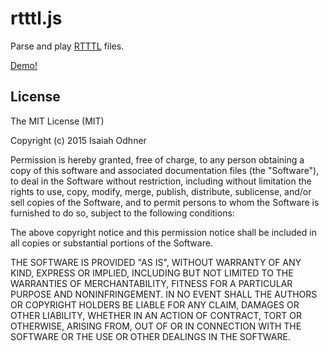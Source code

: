 
# rtttl.js

Parse and play [RTTTL](RTTTL.md) files.

[Demo!](http://AndresA-PIXEL.github.io/rtttl.js/)

<!--
## Usage

	npm install ringtone

or

	<script src="ringtone.js">

and then

	var ringtone = new Ringtone("Never Go:d=4,o=6,b=125:g#5, a#5, c#5, a#5, 8f.5, 8f.5, d#.5, g#5, a#5, c#5, a#5, 8d#.5, 8d#.5, 8c#.5, c5, 8a#5, g#5, a#5, c#5, a#5, c#5, 8d#5, 8c.5, a#5, g#5, 8g#5, 8d#5, 8c#5, 2c#5, g#5, a#5, c#5, a#5, f5, 8f5, d#.5, g#5, a#5, c#5, a#5, g#5, 8c#5, 8c#.5, c5, 8a#5, g#5, a#5, c#5, a#5, c#5, 8d#5, 8c.5, a#5, g#5, 8g#5, d#5, c#5");

or

	var custom = new Ringtone()
		.defaultNoteLengthFraction(4)
		.defaultOctave(6)
		.tempo(125)
		.note(...)
		.note(...)
		.rest()
		.note(...)
		.name("Something");
	var rtttl = custom.toString();
-->


## License

The MIT License (MIT)

Copyright (c) 2015 Isaiah Odhner

Permission is hereby granted, free of charge, to any person obtaining a copy
of this software and associated documentation files (the "Software"), to deal
in the Software without restriction, including without limitation the rights
to use, copy, modify, merge, publish, distribute, sublicense, and/or sell
copies of the Software, and to permit persons to whom the Software is
furnished to do so, subject to the following conditions:

The above copyright notice and this permission notice shall be included in
all copies or substantial portions of the Software.

THE SOFTWARE IS PROVIDED "AS IS", WITHOUT WARRANTY OF ANY KIND, EXPRESS OR
IMPLIED, INCLUDING BUT NOT LIMITED TO THE WARRANTIES OF MERCHANTABILITY,
FITNESS FOR A PARTICULAR PURPOSE AND NONINFRINGEMENT. IN NO EVENT SHALL THE
AUTHORS OR COPYRIGHT HOLDERS BE LIABLE FOR ANY CLAIM, DAMAGES OR OTHER
LIABILITY, WHETHER IN AN ACTION OF CONTRACT, TORT OR OTHERWISE, ARISING FROM,
OUT OF OR IN CONNECTION WITH THE SOFTWARE OR THE USE OR OTHER DEALINGS IN
THE SOFTWARE.
